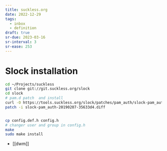 ```yaml
---
title: suckless.org
date: 2022-12-29
tags:
  - inbox
  - definition
draft: true
sr-due: 2023-03-16
sr-interval: 3
sr-ease: 253
---
```


# Slock installation

```{.bash org-language="sh"}
cd ~/Projects/suckless
git clone git://git.suckless.org/slock
cd slock
# pam.d patch  and install
curl -O https://tools.suckless.org/slock/patches/pam_auth/slock-pam_auth-20190207-35633d4.diff
patch -i slock-pam_auth-20190207-35633d4.diff


cp config.def.h config.h
# changer user and group in config.h
make
sudo make install
```

- [[dwm]]
